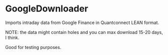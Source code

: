 # GoogleDownloader

Imports intraday data from Google Finance in Quantconnect LEAN format.

NOTE: the data might contain holes and you can max download 15-20 days, I think.

Good for testing purposes.

#


